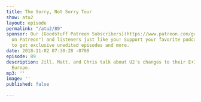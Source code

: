 ```yaml
---
title: The Sorry, Not Sorry Tour
show: atu2
layout: episode
permalink: "/atu2/89"
sponsor: Our [Goodstuff Patreon Subscribers](https://www.patreon.com/goodstuff "Goodstuff
  on Patreon") and listeners just like you! Support your favorite podcasts directly
  to get exclusive unedited episodes and more.
date: 2018-11-02 07:30:28 -0700
episode: 89
description: Jill, Matt, and Chris talk about U2's changes to their E+I setlist for
  Europe.
mp3: ''
image: ''
published: false

---
```

